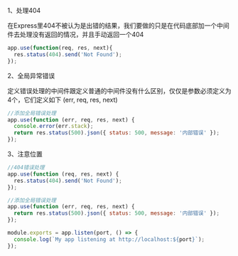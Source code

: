 



1、处理404

在Express里404不被认为是出错的结果，我们要做的只是在代码底部加一个中间件去处理没有返回的情况，并且手动返回一个404
```javascript
app.use(function(req, res, next){
  res.status(404).send('Not Found');
});
```


2、全局异常错误

定义错误处理的中间件跟定义普通的中间件没有什么区别，仅仅是参数必须定义为4个，它们定义如下 (err, req, res, next)
```javascript
//添加全局错误处理
app.use(function (err, req, res, next) {
  console.error(err.stack);
  return res.status(500).json({ status: 500, message: '内部错误' });
});
```

3、注意位置
```javascript
//404错误处理
app.use(function (req, res, next) {
  res.status(404).send('Not Found');
});

//添加全局错误处理
app.use(function (err, req, res, next) {
  return res.status(500).json({ status: 500, message: '内部错误' });
});

module.exports = app.listen(port, () => {
  console.log(`My app listening at http://localhost:${port}`);
});
```
